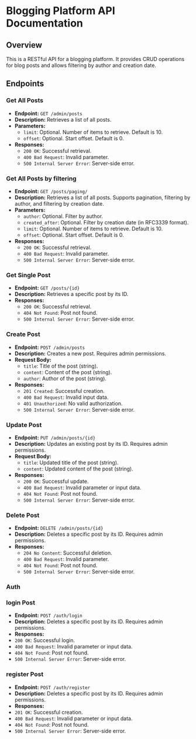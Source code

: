 # Blogging Platform API Documentation

## Overview
This is a RESTful API for a blogging platform. It provides CRUD operations for blog posts and allows filtering by author and creation date.

## Endpoints

### Get All Posts
- **Endpoint:** `GET /admin/posts`
- **Description:** Retrieves a list of all posts. 
- **Parameters:**
  - `limit`: Optional. Number of items to retrieve. Default is 10.
  - `offset`: Optional. Start offset. Default is 0.
- **Responses:**
  - `200 OK`: Successful retrieval.
  - `400 Bad Request`: Invalid parameter.
  - `500 Internal Server Error`: Server-side error.


### Get All Posts by filtering
- **Endpoint:** `GET /posts/paging/`
- **Description:** Retrieves a list of all posts. Supports pagination, filtering by author, and filtering by creation date.
- **Parameters:**
  - `author`: Optional. Filter by author.
  - `created_after`: Optional. Filter by creation date (in RFC3339 format).
  - `limit`: Optional. Number of items to retrieve. Default is 10.
  - `offset`: Optional. Start offset. Default is 0.
- **Responses:**
  - `200 OK`: Successful retrieval.
  - `400 Bad Request`: Invalid parameter.
  - `500 Internal Server Error`: Server-side error.


### Get Single Post
- **Endpoint:** `GET /posts/{id}`
- **Description:** Retrieves a specific post by its ID.
- **Responses:**
  - `200 OK`: Successful retrieval.
  - `404 Not Found`: Post not found.
  - `500 Internal Server Error`: Server-side error.

### Create Post
- **Endpoint:** `POST /admin/posts`
- **Description:** Creates a new post. Requires admin permissions.
- **Request Body:** 
  - `title`: Title of the post (string).
  - `content`: Content of the post (string).
  - `author`: Author of the post (string).
- **Responses:**
  - `201 Created`: Successful creation.
  - `400 Bad Request`: Invalid input data.
  - `401 Unauthorized`: No valid authorization.
  - `500 Internal Server Error`: Server-side error.

### Update Post
- **Endpoint:** `PUT /admin/posts/{id}`
- **Description:** Updates an existing post by its ID. Requires admin permissions.
- **Request Body:** 
  - `title`: Updated title of the post (string).
  - `content`: Updated content of the post (string).
- **Responses:**
  - `200 OK`: Successful update.
  - `400 Bad Request`: Invalid parameter or input data.
  - `404 Not Found`: Post not found.
  - `500 Internal Server Error`: Server-side error.

### Delete Post
- **Endpoint:** `DELETE /admin/posts/{id}`
- **Description:** Deletes a specific post by its ID. Requires admin permissions.
- **Responses:**
  - `204 No Content`: Successful deletion.
  - `400 Bad Request`: Invalid parameter.
  - `404 Not Found`: Post not found.
  - `500 Internal Server Error`: Server-side error.


### Auth

### login Post
- **Endpoint:** `POST /auth/login`
- **Description:** Deletes a specific post by its ID. Requires admin permissions.
- **Responses:**
 - `200 OK`: Successful login.
  - `400 Bad Request`: Invalid parameter or input data.
  - `404 Not Found`: Post not found.
  - `500 Internal Server Error`: Server-side error.


### register Post
- **Endpoint:** `POST /auth/register`
- **Description:** Deletes a specific post by its ID. Requires admin permissions.
- **Responses:**
 - `201 OK`: Successful creation.
  - `400 Bad Request`: Invalid parameter or input data.
  - `404 Not Found`: Post not found.
  - `500 Internal Server Error`: Server-side error.
